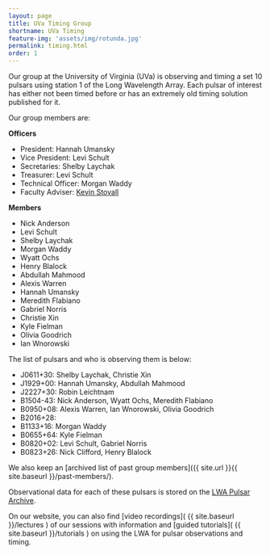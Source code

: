 ```yaml
---
layout: page
title: UVa Timing Group
shortname: UVa Timing
feature-img: 'assets/img/rotunda.jpg'
permalink: timing.html
order: 1
---
```


Our group at the University of Virginia (UVa) is observing and timing a set 10 pulsars using station 1 of the Long Wavelength Array. Each pulsar of interest has either not been timed before or has an extremely old timing solution published for it. 

Our group members are:

**Officers**
- President: Hannah Umansky
- Vice President: Levi Schult
- Secretaries: Shelby Laychak
- Treasurer: Levi Schult
- Technical Officer: Morgan Waddy
- Faculty Adviser: [Kevin Stovall](http://physics.unm.edu/pandaweb/people/person.php?personID=1231)

**Members**
- Nick Anderson
- Levi Schult
- Shelby Laychak
- Morgan Waddy
- Wyatt Ochs
- Henry Blalock
- Abdullah Mahmood
- Alexis Warren
- Hannah Umansky
- Meredith Flabiano
- Gabriel Norris
- Christie Xin
- Kyle Fielman
- Olivia Goodrich
- Ian Wnorowski

The list of pulsars and who is observing them is below:

- J0611+30: Shelby Laychak, Christie Xin
- J1929+00: Hannah Umansky, Abdullah Mahmood
- J2227+30: Robin Leichtnam
- B1504-43: Nick Anderson, Wyatt Ochs, Meredith Flabiano
- B0950+08: Alexis Warren, Ian Wnorowski, Olivia Goodrich
- B2016+28:
- B1133+16: Morgan Waddy
- B0655+64: Kyle Fielman
- B0820+02: Levi Schult, Gabriel Norris
- B0823+26: Nick Clifford, Henry Blalock

We also keep an [archived list of past group members]({{ site.url }}{{ site.baseurl }}/past-members/).

Observational data for each of these pulsars is stored on the [LWA Pulsar Archive](https://lda10g.alliance.unm.edu/PulsarArchive/).

On our website, you can also find [video recordings]( {{ site.baseurl }}/lectures ) of our sessions with information and [guided tutorials]( {{ site.baseurl }}/tutorials ) on using the LWA for pulsar observations and timing.

